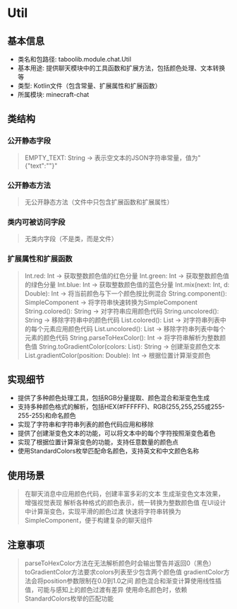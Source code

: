 # Util
## 基本信息
- 类名和包路径: taboolib.module.chat.Util
- 基本用途: 提供聊天模块中的工具函数和扩展方法，包括颜色处理、文本转换等
- 类型: Kotlin文件（包含常量、扩展属性和扩展函数）
- 所属模块: minecraft-chat

## 类结构
### 公开静态字段
> EMPTY_TEXT: String -> 表示空文本的JSON字符串常量，值为"{\"text\":\"\"}"

### 公开静态方法
> 无公开静态方法（文件中只包含扩展函数和扩展属性）

### 类内可被访问字段
> 无类内字段（不是类，而是文件）

### 扩展属性和扩展函数
> Int.red: Int -> 获取整数颜色值的红色分量
> Int.green: Int -> 获取整数颜色值的绿色分量
> Int.blue: Int -> 获取整数颜色值的蓝色分量
> Int.mix(next: Int, d: Double): Int -> 将当前颜色与下一个颜色按比例混合
> String.component(): SimpleComponent -> 将字符串快速转换为SimpleComponent
> String.colored(): String -> 对字符串应用颜色代码
> String.uncolored(): String -> 移除字符串中的颜色代码
> List<String>.colored(): List<String> -> 对字符串列表中的每个元素应用颜色代码
> List<String>.uncolored(): List<String> -> 移除字符串列表中每个元素的颜色代码
> String.parseToHexColor(): Int -> 将字符串解析为整数颜色值
> String.toGradientColor(colors: List<Int>): String -> 创建渐变颜色文本
> List<Int>.gradientColor(position: Double): Int -> 根据位置计算渐变颜色

## 实现细节
- 提供了多种颜色处理工具，包括RGB分量提取、颜色混合和渐变色生成
- 支持多种颜色格式的解析，包括HEX(#FFFFFF)、RGB(255,255,255或255-255-255)和命名颜色
- 实现了字符串和字符串列表的颜色代码应用和移除
- 提供了创建渐变色文本的功能，可以将文本中的每个字符按照渐变色着色
- 实现了根据位置计算渐变色的功能，支持任意数量的颜色点
- 使用StandardColors枚举匹配命名颜色，支持英文和中文颜色名称

## 使用场景
> 在聊天消息中应用颜色代码，创建丰富多彩的文本
> 生成渐变色文本效果，增强视觉表现
> 解析各种格式的颜色表示，统一转换为整数颜色值
> 在UI设计中计算渐变色，实现平滑的颜色过渡
> 快速将字符串转换为SimpleComponent，便于构建复杂的聊天组件

## 注意事项
> parseToHexColor方法在无法解析颜色时会输出警告并返回0（黑色）
> toGradientColor方法要求colors列表至少包含两个颜色值
> gradientColor方法会将position参数限制在0.0到1.0之间
> 颜色混合和渐变计算使用线性插值，可能与感知上的颜色过渡有差异
> 使用命名颜色时，依赖StandardColors枚举的匹配功能

